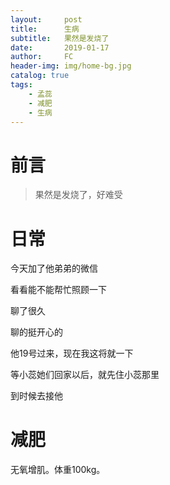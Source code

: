 ```yaml
---
layout:     post
title:      生病
subtitle:   果然是发烧了
date:       2019-01-17
author:     FC
header-img: img/home-bg.jpg
catalog: true
tags:
    - 孟蕊
    - 减肥
    - 生病
---
```



# 前言

>果然是发烧了，好难受


# 日常

今天加了他弟弟的微信

看看能不能帮忙照顾一下

聊了很久

聊的挺开心的

他19号过来，现在我这将就一下

等小蕊她们回家以后，就先住小蕊那里

到时候去接他

# 减肥

无氧增肌。体重100kg。

